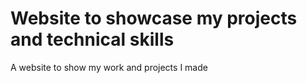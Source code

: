 # Website to showcase my projects and technical skills

A website to show my work and projects I made

